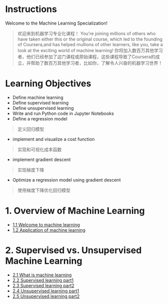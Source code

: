 # Instructions
Welcome to the Machine Learning Specialization!
> 欢迎来到机器学习专业化课程！
You're joining millions of others who have taken either this or the original course, which led to the founding of Coursera,and has helped mullions of other learners, like you, take a look at the exciting world of machine learning!
> 你将加入数百万其他学习者，他们已经参加了这门课程或原始课程，这些课程导致了Coursera的成立，并帮助了数百万其他学习者，比如你，了解令人兴奋的机器学习世界！


# Learning Objectives

- Define machine learning
- Define supervised learning
- Define unsupervised learning
- Write and run Python code in Jupyter Notebooks
- Define a regression model
> 定义回归模型
- implement and visualize a cost function
> 实现和可视化成本函数
- implement gradient descent
> 实现梯度下降
- Optimize a regression model using gradient descent
> 使用梯度下降优化回归模型

# 1. Overview of Machine Learning

- [1.1 Welcome to machine learning](./W1-1.1-欢迎来到机器学习.md)
- [1.2 Application of machine learning](./W1-1.2-机器学习的应用.md)

# 2. Supervised vs. Unsupervised Machine Learning

- [2.1 What is machine learning](./W1-2.1-什么是机器学习.md)
- [2.2 Supervised learning part1](./W1-2.2-Part1-监督学习.md)
- [2.3 Supervised learning part2](./W1-2.3-Part2-监督学习.md)
- [2.4 Unsupervised learning part1](./W1-2.4-Part1-Unsupervised%20learn.md)
- [2.5 Unsupervised learning part2](./W1-2.5-Part2-Unsupervised%20learn.md)

